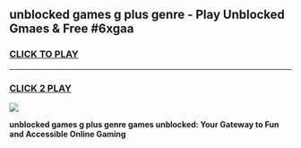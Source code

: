 
## unblocked games g plus genre - Play Unblocked Gmaes & Free #6xgaa
<h3>
<a href="https://news.freeplayer.one?title=unblocked_games_g_plus_genre&ref=03M">CLICK TO PLAY</a></h3>
<hr>

<h3>
<a href="https://news.freeplayer.one?title=unblocked_games_g_plus_genre&ref=03M">CLICK 2 PLAY</a>
  
</h3>

<a href="https://news.freeplayer.one?title=unblocked_games_g_plus_genre&ref=03M"><img src="https://clearcache.store/games.png"></a>


**unblocked games g plus genre games unblocked: Your Gateway to Fun and Accessible Online Gaming**

